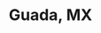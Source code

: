 ---
portfolio: guada
title:  "Guada, MX"
description: "Yesterday and today"
imgSrc: "../images/v3/guada/guada-3.jpg"
layout: port-v
set: guada
---